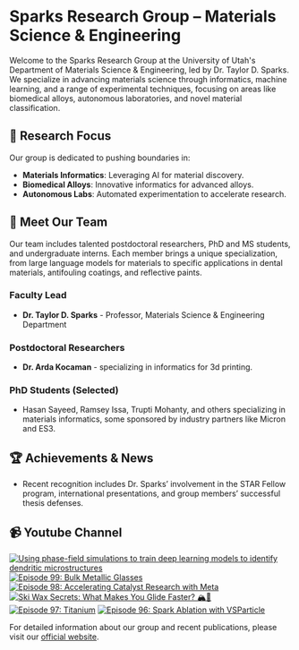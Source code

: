 # Sparks Research Group – Materials Science & Engineering

Welcome to the Sparks Research Group at the University of Utah's Department of Materials Science & Engineering, led by Dr. Taylor D. Sparks. We specialize in advancing materials science through informatics, machine learning, and a range of experimental techniques, focusing on areas like biomedical alloys, autonomous laboratories, and novel material classification.

## 🔬 **Research Focus**
Our group is dedicated to pushing boundaries in:
- **Materials Informatics**: Leveraging AI for material discovery.
- **Biomedical Alloys**: Innovative informatics for advanced alloys.
- **Autonomous Labs**: Automated experimentation to accelerate research.

## 👥 **Meet Our Team**
Our team includes talented postdoctoral researchers, PhD and MS students, and undergraduate interns. Each member brings a unique specialization, from large language models for materials to specific applications in dental materials, antifouling coatings, and reflective paints. 

### Faculty Lead
- **Dr. Taylor D. Sparks** - Professor, Materials Science & Engineering Department

### Postdoctoral Researchers
- **Dr. Arda Kocaman** - specializing in informatics for 3d printing.

### PhD Students (Selected)
- Hasan Sayeed, Ramsey Issa, Trupti Mohanty, and others specializing in materials informatics, some sponsored by industry partners like Micron and ES3.

## 🏆 **Achievements & News**
- Recent recognition includes Dr. Sparks’ involvement in the STAR Fellow program, international presentations, and group members’ successful thesis defenses.

## 📹 **Youtube Channel**
<!-- BEGIN YOUTUBE-CARDS -->
[![Using phase-field simulations to train deep learning models to identify dendritic microstructures](https://ytcards.demolab.com/?id=T9BYKNbK3JE&title=Using+phase-field+simulations+to+train+deep+learning+models+to+identify+dendritic+microstructures&lang=en&timestamp=1738220413&background_color=%230d1117&title_color=%23ffffff&stats_color=%23dedede&max_title_lines=1&width=250&border_radius=5 "Using phase-field simulations to train deep learning models to identify dendritic microstructures")](https://www.youtube.com/watch?v=T9BYKNbK3JE)
[![Episode 99: Bulk Metallic Glasses](https://ytcards.demolab.com/?id=PTPnnoJhp24&title=Episode+99%3A+Bulk+Metallic+Glasses&lang=en&timestamp=1736511923&background_color=%230d1117&title_color=%23ffffff&stats_color=%23dedede&max_title_lines=1&width=250&border_radius=5 "Episode 99: Bulk Metallic Glasses")](https://www.youtube.com/watch?v=PTPnnoJhp24)
[![Episode 98: Accelerating Catalyst Research with Meta](https://ytcards.demolab.com/?id=lJb4QgJYYJI&title=Episode+98%3A+Accelerating+Catalyst+Research+with+Meta&lang=en&timestamp=1733917761&background_color=%230d1117&title_color=%23ffffff&stats_color=%23dedede&max_title_lines=1&width=250&border_radius=5 "Episode 98: Accelerating Catalyst Research with Meta")](https://www.youtube.com/watch?v=lJb4QgJYYJI)
[![Ski Wax Secrets: What Makes You Glide Faster? 🏔️🔬](https://ytcards.demolab.com/?id=Yo-6dU_SE18&title=Ski+Wax+Secrets%3A+What+Makes+You+Glide+Faster%3F+%F0%9F%8F%94%EF%B8%8F%F0%9F%94%AC&lang=en&timestamp=1732407146&background_color=%230d1117&title_color=%23ffffff&stats_color=%23dedede&max_title_lines=1&width=250&border_radius=5 "Ski Wax Secrets: What Makes You Glide Faster? 🏔️🔬")](https://www.youtube.com/watch?v=Yo-6dU_SE18)
[![Episode 97: Titanium](https://ytcards.demolab.com/?id=3pDGp-qNthE&title=Episode+97%3A+Titanium&lang=en&timestamp=1731930686&background_color=%230d1117&title_color=%23ffffff&stats_color=%23dedede&max_title_lines=1&width=250&border_radius=5 "Episode 97: Titanium")](https://www.youtube.com/watch?v=3pDGp-qNthE)
[![Episode 96: Spark Ablation with VSParticle](https://ytcards.demolab.com/?id=aKfqZyxRkAk&title=Episode+96%3A+Spark+Ablation+with+VSParticle&lang=en&timestamp=1730371818&background_color=%230d1117&title_color=%23ffffff&stats_color=%23dedede&max_title_lines=1&width=250&border_radius=5 "Episode 96: Spark Ablation with VSParticle")](https://www.youtube.com/watch?v=aKfqZyxRkAk)
<!-- END YOUTUBE-CARDS -->

For detailed information about our group and recent publications, please visit our [official website](https://my.eng.utah.edu/~sparks/group.html).
